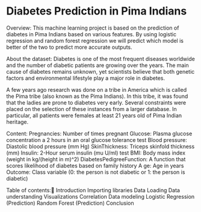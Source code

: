 # Diabetes Prediction in Pima Indians

Overview:
This machine learning project is based on the prediction of diabetes in Pima Indians based on various features. By using logistic regression and random forest regression we will predict which model is better of the two to predict more accurate outputs.

About the dataset:
Diabetes is one of the most frequent diseases worldwide and the number of diabetic patients are growing over the years. The main cause of diabetes remains unknown, yet scientists believe that both genetic factors and environmental lifestyle play a major role in diabetes.

A few years ago research was done on a tribe in America which is called the Pima tribe (also known as the Pima Indians). In this tribe, it was found that the ladies are prone to diabetes very early. Several constraints were placed on the selection of these instances from a larger database. In particular, all patients were females at least 21 years old of Pima Indian heritage.


Content:
Pregnancies: Number of times pregnant
Glucose: Plasma glucose concentration a 2 hours in an oral glucose tolerance test
Blood pressure: Diastolic blood pressure (mm Hg)
SkinThickness: Triceps skinfold thickness (mm)
Insulin: 2-Hour serum insulin (mu U/ml) test
BMI: Body mass index (weight in kg/(height in m)^2)
DiabetesPedigreeFunction: A function that scores likelihood of diabetes based on family history
A ge: Age in years
Outcome: Class variable (0: the person is not diabetic or 1: the person is diabetic)


Table of contents:📄
Introduction
Importing libraries
Data Loading
Data understanding
Visualizations
Correlation
Data modeling
Logistic Regression (Prediction)
Random Forest (Prediction)
Conclusion
